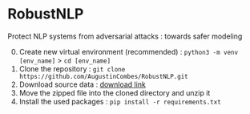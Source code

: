 # RobustNLP
Protect NLP systems from adversarial attacks : towards safer modeling

0) Create new virtual environment (recommended) : `python3 -m venv [env_name]` > `cd [env_name]`
1) Clone the repository : `git clone https://github.com/AugustinCombes/RobustNLP.git`
2) Download source data : [download link](https://drive.google.com/u/0/uc?id=1VMiyg5Mrwwhz-156F4PH7-mTNla_CYJ1&export=download&confirm=t&uuid=c6b1d063-5b11-45ea-ae37-30d73265dc9f&at=ALgDtswyeFSb0UBrFTHNzDPxaXeL:1678289945156)
3) Move the zipped file into the cloned directory and unzip it
4) Install the used packages : `pip install -r requirements.txt`
